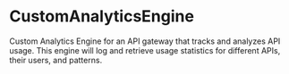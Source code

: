 # CustomAnalyticsEngine
Custom Analytics Engine for an API gateway that tracks and analyzes API usage. This engine will log and retrieve usage statistics for different APIs, their users, and patterns.
